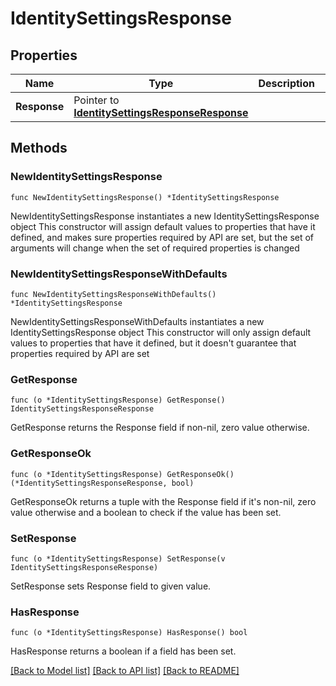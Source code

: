 # IdentitySettingsResponse

## Properties

Name | Type | Description | Notes
------------ | ------------- | ------------- | -------------
**Response** | Pointer to [**IdentitySettingsResponseResponse**](IdentitySettingsResponseResponse.md) |  | [optional] 

## Methods

### NewIdentitySettingsResponse

`func NewIdentitySettingsResponse() *IdentitySettingsResponse`

NewIdentitySettingsResponse instantiates a new IdentitySettingsResponse object
This constructor will assign default values to properties that have it defined,
and makes sure properties required by API are set, but the set of arguments
will change when the set of required properties is changed

### NewIdentitySettingsResponseWithDefaults

`func NewIdentitySettingsResponseWithDefaults() *IdentitySettingsResponse`

NewIdentitySettingsResponseWithDefaults instantiates a new IdentitySettingsResponse object
This constructor will only assign default values to properties that have it defined,
but it doesn't guarantee that properties required by API are set

### GetResponse

`func (o *IdentitySettingsResponse) GetResponse() IdentitySettingsResponseResponse`

GetResponse returns the Response field if non-nil, zero value otherwise.

### GetResponseOk

`func (o *IdentitySettingsResponse) GetResponseOk() (*IdentitySettingsResponseResponse, bool)`

GetResponseOk returns a tuple with the Response field if it's non-nil, zero value otherwise
and a boolean to check if the value has been set.

### SetResponse

`func (o *IdentitySettingsResponse) SetResponse(v IdentitySettingsResponseResponse)`

SetResponse sets Response field to given value.

### HasResponse

`func (o *IdentitySettingsResponse) HasResponse() bool`

HasResponse returns a boolean if a field has been set.


[[Back to Model list]](../README.md#documentation-for-models) [[Back to API list]](../README.md#documentation-for-api-endpoints) [[Back to README]](../README.md)


